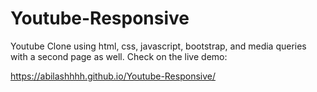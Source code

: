 # Youtube-Responsive
Youtube Clone using html, css, javascript, bootstrap, and media queries with a second page as well. Check on the live demo: 


https://abilashhhh.github.io/Youtube-Responsive/
